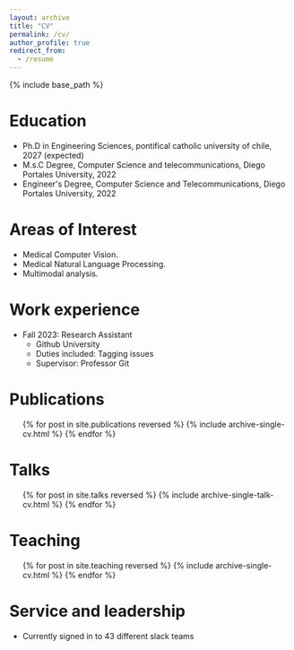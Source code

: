 ```yaml
---
layout: archive
title: "CV"
permalink: /cv/
author_profile: true
redirect_from:
  - /resume
---
```


{% include base_path %}

# Education

- Ph.D in Engineering Sciences, pontifical catholic university of chile, 2027 (expected)
- M.s.C Degree, Computer Science and telecommunications, Diego Portales University, 2022
- Engineer's Degree, Computer Science and Telecommunications, Diego Portales University, 2022

# Areas of Interest

- Medical Computer Vision.
- Medical Natural Language Processing.
- Multimodal analysis.

# Work experience

- Fall 2023: Research Assistant
  - Github University
  - Duties included: Tagging issues
  - Supervisor: Professor Git

# Publications

  <ul>{% for post in site.publications reversed %}
    {% include archive-single-cv.html %}
  {% endfor %}</ul>
  
Talks
======
  <ul>{% for post in site.talks reversed %}
    {% include archive-single-talk-cv.html  %}
  {% endfor %}</ul>
  
Teaching
======
  <ul>{% for post in site.teaching reversed %}
    {% include archive-single-cv.html %}
  {% endfor %}</ul>
  
Service and leadership
======
* Currently signed in to 43 different slack teams
